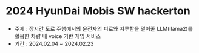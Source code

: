 # 2024 HyunDai Mobis SW hackerton

- 주제 : 장시간 도로 주행에서의 운전자의 피로와 지루함을 덜어줄 LLM(llama2)를 활용한 차량 내 voice 기반 게임 서비스
- 기간 : 2024.02.04 ~ 2024.02.23
